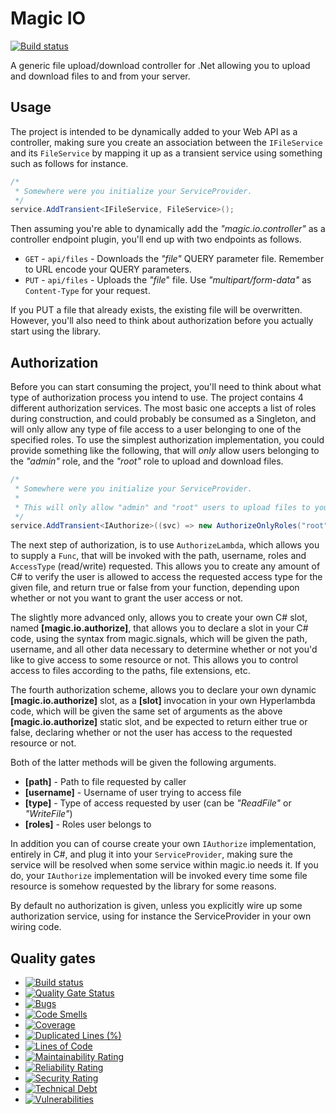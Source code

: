 
# Magic IO

[![Build status](https://travis-ci.com/polterguy/magic.io.svg?master)](https://travis-ci.com/polterguy/magic.io)

A generic file upload/download controller for .Net allowing you to upload and download files to and from your server.

## Usage

The project is intended to be dynamically added to your Web API as a controller, making sure you create
an association between the `IFileService` and its `FileService` by mapping it up as a transient service
using something such as follows for instance.

```csharp
/*
 * Somewhere were you initialize your ServiceProvider.
 */
service.AddTransient<IFileService, FileService>();
```

Then assuming you're able to dynamically add the _"magic.io.controller"_ as a controller endpoint plugin, you'll
end up with two endpoints as follows.

* `GET` - `api/files` - Downloads the _"file"_ QUERY parameter file. Remember to URL encode your QUERY parameters.
* `PUT` - `api/files` - Uploads the _"file_" file. Use _"multipart/form-data"_ as `Content-Type` for your request.

If you PUT a file that already exists, the existing file will be overwritten. However, you'll also need to think
about authorization before you actually start using the library.

## Authorization

Before you can start consuming the project, you'll need to think about what type of authorization process
you intend to use. The project contains 4 different authorization services. The most basic one accepts a
list of roles during construction, and could probably be consumed as a Singleton, and will only allow any type
of file access to a user belonging to one of the specified roles. To use the simplest authorization
implementation, you could provide something like the following, that will _only_ allow users belonging to the
_"admin"_ role, and the _"root"_ role to upload and download files.

```csharp
/*
 * Somewhere were you initialize your ServiceProvider.
 *
 * This will only allow "admin" and "root" users to upload files to your server.
 */
service.AddTransient<IAuthorize>((svc) => new AuthorizeOnlyRoles("root", "admin"));
```

The next step of authorization, is to use `AuthorizeLambda`, which allows you to supply a `Func`, that
will be invoked with the path, username, roles and `AccessType` (read/write) requested. This allows you to
create any amount of C# to verify the user is allowed to access the requested access type for the given
file, and return true or false from your function, depending upon whether or not you want to grant the
user access or not.

The slightly more advanced only, allows you to create your own C# slot, named __[magic.io.authorize]__,
that allows you to declare a slot in your C# code, using the syntax from magic.signals, which will
be given the path, username, and all other data necessary to determine whether or not you'd like to give
access to some resource or not. This allows you to control access to files according to the paths, file
extensions, etc.

The fourth authorization scheme, allows you to declare your own dynamic __[magic.io.authorize]__ slot, as
a __[slot]__ invocation in your own Hyperlambda code, which will be given the same set of arguments as
the above **[magic.io.authorize]** static slot, and be expected to return either true or false,
declaring whether or not the user has access to the requested resource or not.

Both of the latter methods will be given the following arguments.

* __[path]__ - Path to file requested by caller
* __[username]__ - Username of user trying to access file
* __[type]__ - Type of access requested by user (can be _"ReadFile"_ or _"WriteFile"_)
* __[roles]__ - Roles user belongs to

In addition you can of course create your own `IAuthorize` implementation, entirely in C#, and plug it into your
`ServiceProvider`, making sure the service will be resolved when some service within magic.io needs it.
If you do, your `IAuthorize` implementation will be invoked every time some file resource is somehow
requested by the library for some reasons.

By default no authorization is given, unless you explicitly wire up some authorization service, using
for instance the ServiceProvider in your own wiring code.

## Quality gates

- [![Build status](https://travis-ci.com/polterguy/magic.io.svg?master)](https://travis-ci.com/polterguy/magic.io)
- [![Quality Gate Status](https://sonarcloud.io/api/project_badges/measure?project=polterguy_magic.io&metric=alert_status)](https://sonarcloud.io/dashboard?id=polterguy_magic.io)
- [![Bugs](https://sonarcloud.io/api/project_badges/measure?project=polterguy_magic.io&metric=bugs)](https://sonarcloud.io/dashboard?id=polterguy_magic.io)
- [![Code Smells](https://sonarcloud.io/api/project_badges/measure?project=polterguy_magic.io&metric=code_smells)](https://sonarcloud.io/dashboard?id=polterguy_magic.io)
- [![Coverage](https://sonarcloud.io/api/project_badges/measure?project=polterguy_magic.io&metric=coverage)](https://sonarcloud.io/dashboard?id=polterguy_magic.io)
- [![Duplicated Lines (%)](https://sonarcloud.io/api/project_badges/measure?project=polterguy_magic.io&metric=duplicated_lines_density)](https://sonarcloud.io/dashboard?id=polterguy_magic.io)
- [![Lines of Code](https://sonarcloud.io/api/project_badges/measure?project=polterguy_magic.io&metric=ncloc)](https://sonarcloud.io/dashboard?id=polterguy_magic.io)
- [![Maintainability Rating](https://sonarcloud.io/api/project_badges/measure?project=polterguy_magic.lambda.io&metric=sqale_rating)](https://sonarcloud.io/dashboard?id=polterguy_magic.lambda.io)
- [![Reliability Rating](https://sonarcloud.io/api/project_badges/measure?project=polterguy_magic.io&metric=reliability_rating)](https://sonarcloud.io/dashboard?id=polterguy_magic.io)
- [![Security Rating](https://sonarcloud.io/api/project_badges/measure?project=polterguy_magic.io&metric=security_rating)](https://sonarcloud.io/dashboard?id=polterguy_magic.io)
- [![Technical Debt](https://sonarcloud.io/api/project_badges/measure?project=polterguy_magic.io&metric=sqale_index)](https://sonarcloud.io/dashboard?id=polterguy_magic.io)
- [![Vulnerabilities](https://sonarcloud.io/api/project_badges/measure?project=polterguy_magic.io&metric=vulnerabilities)](https://sonarcloud.io/dashboard?id=polterguy_magic.io)
